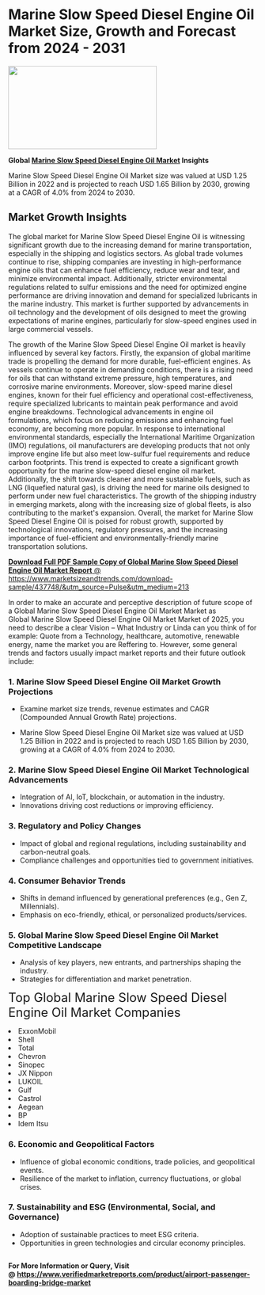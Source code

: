 <H1>Marine Slow Speed Diesel Engine Oil Market Size, Growth and Forecast from 2024 - 2031</H1><img class="aligncenter size-medium wp-image-584254" src="https://thirdeyenews.in/wp-content/uploads/2024/09/Global-Market-Research-300x168.jpeg" alt="" width="300" height="168" /><p><strong>Global&nbsp;<a href="https://www.marketsizeandtrends.com/download-sample/437748/&amp;utm_source=Pulse&amp;utm_medium=213">Marine Slow Speed Diesel Engine Oil Market</a> Insights</strong></p><p>Marine Slow Speed Diesel Engine Oil Market size was valued at USD 1.25 Billion in 2022 and is projected to reach USD 1.65 Billion by 2030, growing at a CAGR of 4.0% from 2024 to 2030.</p><p><h2>Market Growth Insights</h2> <p>The global market for Marine Slow Speed Diesel Engine Oil is witnessing significant growth due to the increasing demand for marine transportation, especially in the shipping and logistics sectors. As global trade volumes continue to rise, shipping companies are investing in high-performance engine oils that can enhance fuel efficiency, reduce wear and tear, and minimize environmental impact. Additionally, stricter environmental regulations related to sulfur emissions and the need for optimized engine performance are driving innovation and demand for specialized lubricants in the marine industry. This market is further supported by advancements in oil technology and the development of oils designed to meet the growing expectations of marine engines, particularly for slow-speed engines used in large commercial vessels.</p> <p><a href="#"></a></p> <p>The growth of the Marine Slow Speed Diesel Engine Oil market is heavily influenced by several key factors. Firstly, the expansion of global maritime trade is propelling the demand for more durable, fuel-efficient engines. As vessels continue to operate in demanding conditions, there is a rising need for oils that can withstand extreme pressure, high temperatures, and corrosive marine environments. Moreover, slow-speed marine diesel engines, known for their fuel efficiency and operational cost-effectiveness, require specialized lubricants to maintain peak performance and avoid engine breakdowns. Technological advancements in engine oil formulations, which focus on reducing emissions and enhancing fuel economy, are becoming more popular. In response to international environmental standards, especially the International Maritime Organization (IMO) regulations, oil manufacturers are developing products that not only improve engine life but also meet low-sulfur fuel requirements and reduce carbon footprints. This trend is expected to create a significant growth opportunity for the marine slow-speed diesel engine oil market. Additionally, the shift towards cleaner and more sustainable fuels, such as LNG (liquefied natural gas), is driving the need for marine oils designed to perform under new fuel characteristics. The growth of the shipping industry in emerging markets, along with the increasing size of global fleets, is also contributing to the market's expansion. Overall, the market for Marine Slow Speed Diesel Engine Oil is poised for robust growth, supported by technological innovations, regulatory pressures, and the increasing importance of fuel-efficient and environmentally-friendly marine transportation solutions.</p> <p><a href="#"></p><p><span class=""><strong>Download Full PDF Sample Copy of Global Marine Slow Speed Diesel Engine Oil Market Report</strong> @ <a href="https://www.marketsizeandtrends.com/download-sample/437748/&amp;utm_source=Pulse&amp;utm_medium=213" target="_blank">https://www.marketsizeandtrends.com/download-sample/437748/&amp;utm_source=Pulse&amp;utm_medium=213</a></span></p><p>In order to make an accurate and perceptive description of future scope of a Global&nbsp;Marine Slow Speed Diesel Engine Oil Market Market as Global&nbsp;Marine Slow Speed Diesel Engine Oil Market Market of 2025, you need to describe a clear Vision &ndash; What Industry or Linda can you think of for example: Quote from a Technology, healthcare, automotive, renewable energy, name the market you are Reffering to. However, some general trends and factors usually impact market reports and their future outlook include:</p><h3>1.&nbsp;<strong>Marine Slow Speed Diesel Engine Oil Market Growth Projections</strong></h3><ul><li>Examine market size trends, revenue estimates and CAGR (Compounded Annual Growth Rate) projections.</li><li><p>Marine Slow Speed Diesel Engine Oil Market size was valued at USD 1.25 Billion in 2022 and is projected to reach USD 1.65 Billion by 2030, growing at a CAGR of 4.0% from 2024 to 2030.</p></li></ul><h3>2.&nbsp;<strong>Marine Slow Speed Diesel Engine Oil Market Technological Advancements</strong></h3><ul><li>Integration of AI, IoT, blockchain, or automation in the industry.</li><li>Innovations driving cost reductions or improving efficiency.</li></ul><h3>3.&nbsp;<strong>Regulatory and Policy Changes</strong></h3><ul><li>Impact of global and regional regulations, including sustainability and carbon-neutral goals.</li><li>Compliance challenges and opportunities tied to government initiatives.</li></ul><h3>4.&nbsp;<strong>Consumer Behavior Trends</strong></h3><ul><li>Shifts in demand influenced by generational preferences (e.g., Gen Z, Millennials).</li><li>Emphasis on eco-friendly, ethical, or personalized products/services.</li></ul><h3>5.&nbsp;<strong>Global Marine Slow Speed Diesel Engine Oil Market Competitive Landscape</strong></h3><ul><li>Analysis of key players, new entrants, and partnerships shaping the industry.</li><li>Strategies for differentiation and market penetration.</li></ul><p data-pm-slice="1 1 []"><span style="color: inherit; font-family: inherit; font-size: 25px;">Top Global Marine Slow Speed Diesel Engine Oil Market Companies</span></p><div class="" data-test-id=""><p><li>ExxonMobil</li><li> Shell</li><li> Total</li><li> Chevron</li><li> Sinopec</li><li> JX Nippon</li><li> LUKOIL</li><li> Gulf</li><li> Castrol</li><li> Aegean</li><li> BP</li><li> Idem Itsu</li></p></div><h3>6.&nbsp;<strong>Economic and Geopolitical Factors</strong></h3><ul><li>Influence of global economic conditions, trade policies, and geopolitical events.</li><li>Resilience of the market to inflation, currency fluctuations, or global crises.</li></ul><h3>7.&nbsp;<strong>Sustainability and ESG (Environmental, Social, and Governance)</strong></h3><ul><li>Adoption of sustainable practices to meet ESG criteria.</li><li>Opportunities in green technologies and circular economy principles.</li></ul><h2><strong style="font-size: 14px;">For More Information or Query, Visit @&nbsp;</strong><a style="background-color: #ffffff; font-size: 14px;" href="https://www.marketsizeandtrends.com/report/marine-slow-speed-diesel-engine-oil-market/" target="_blank">https://www.verifiedmarketreports.com/product/airport-passenger-boarding-bridge-market</a></h2>
